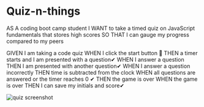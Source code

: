 # Quiz-n-things

AS A coding boot camp student
I WANT to take a timed quiz on JavaScript fundamentals that stores high scores
SO THAT I can gauge my progress compared to my peers


GIVEN I am taking a code quiz
WHEN I click the start button 🐣
THEN a timer starts and I am presented with a question✔
WHEN I answer a question
THEN I am presented with another question✔
WHEN I answer a question incorrectly
THEN time is subtracted from the clock
WHEN all questions are answered or the timer reaches 0 ✔
THEN the game is over
WHEN the game is over 
THEN I can save my initials and score✔

![quiz screenshot](https://user-images.githubusercontent.com/93783055/147611292-bcc22f31-b796-4a53-b518-efcf7410985f.PNG)
